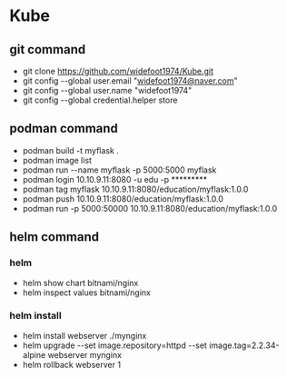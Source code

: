 # Kube

## git command
+  git clone https://github.com/widefoot1974/Kube.git
+  git config --global user.email "widefoot1974@naver.com"
+  git config --global user.name "widefoot1974"
+  git config --global credential.helper store

## podman command
+ podman build -t myflask .
+ podman image list
+ podman run --name myflask -p 5000:5000 myflask
+ podman login 10.10.9.11:8080 -u edu -p ********* 
+ podman tag myflask 10.10.9.11:8080/education/myflask:1.0.0
+ podman push 10.10.9.11:8080/education/myflask:1.0.0
+ podman run -p 5000:50000 10.10.9.11:8080/education/myflask:1.0.0

## helm command
### helm
+ helm show chart bitnami/nginx
+ helm inspect values bitnami/nginx

### helm install
+ helm install webserver ./mynginx
+ helm upgrade --set image.repository=httpd --set image.tag=2.2.34-alpine webserver mynginx
+ helm rollback webserver 1

